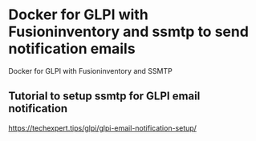 # Docker for GLPI with Fusioninventory and ssmtp to send notification emails
Docker for GLPI with Fusioninventory and SSMTP


## Tutorial to setup ssmtp for GLPI email notification
https://techexpert.tips/glpi/glpi-email-notification-setup/
